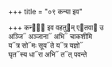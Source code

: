 +++
title = "०९ कन्या इव"

+++
कन्या᳡ इव वहतु᳓म् ए᳓तवा᳓ उ  
अञ्जि᳓ अञ्जाना᳓ अभि᳓ चाकशीमि  
य᳓त्र सो᳓मः सूय᳓ते य᳓त्र यज्ञो᳓  
घृत᳓स्य धा᳓रा अभि᳓ त᳓त् पवन्ते